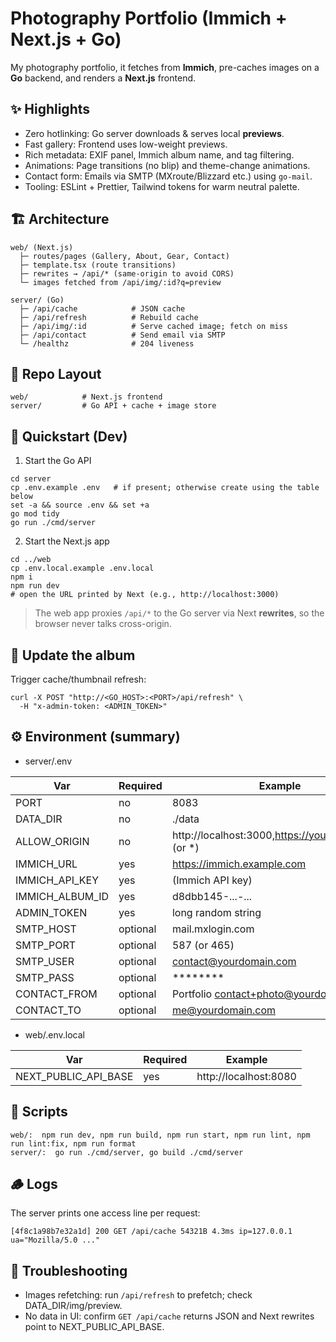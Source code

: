 # Photography Portfolio (Immich + Next.js + Go)

My photography portfolio, it fetches from **Immich**, pre-caches images on a **Go** backend, and renders a **Next.js** frontend.

## ✨ Highlights

- Zero hotlinking: Go server downloads & serves local **previews**.
- Fast gallery: Frontend uses low-weight previews.
- Rich metadata: EXIF panel, Immich album name, and tag filtering.
- Animations: Page transitions (no blip) and theme-change animations.
- Contact form: Emails via SMTP (MXroute/Blizzard etc.) using `go-mail`.
- Tooling: ESLint + Prettier, Tailwind tokens for warm neutral palette.

## 🏗️ Architecture

```
web/ (Next.js)
  ├─ routes/pages (Gallery, About, Gear, Contact)
  ├─ template.tsx (route transitions)
  ├─ rewrites → /api/* (same-origin to avoid CORS)
  └─ images fetched from /api/img/:id?q=preview

server/ (Go)
  ├─ /api/cache            # JSON cache
  ├─ /api/refresh          # Rebuild cache
  ├─ /api/img/:id          # Serve cached image; fetch on miss
  ├─ /api/contact          # Send email via SMTP
  └─ /healthz              # 204 liveness
```

## 📂 Repo Layout

```
web/            # Next.js frontend
server/         # Go API + cache + image store
```

## 🚀 Quickstart (Dev)

1) Start the Go API

```
cd server
cp .env.example .env   # if present; otherwise create using the table below
set -a && source .env && set +a
go mod tidy
go run ./cmd/server
```

2) Start the Next.js app

```
cd ../web
cp .env.local.example .env.local
npm i
npm run dev
# open the URL printed by Next (e.g., http://localhost:3000)
```

> The web app proxies `/api/*` to the Go server via Next **rewrites**, so the browser never talks cross-origin.

## 🔁 Update the album

Trigger cache/thumbnail refresh:
```
curl -X POST "http://<GO_HOST>:<PORT>/api/refresh" \
  -H "x-admin-token: <ADMIN_TOKEN>"
```

## ⚙️ Environment (summary)

- server/.env

| Var | Required | Example |
|---|---|---|
| PORT | no | 8083 |
| DATA_DIR | no | ./data |
| ALLOW_ORIGIN | no | http://localhost:3000,https://yourdomain.com (or *) |
| IMMICH_URL | yes | https://immich.example.com |
| IMMICH_API_KEY | yes | (Immich API key) |
| IMMICH_ALBUM_ID | yes | d8dbb145-...-... |
| ADMIN_TOKEN | yes | long random string |
| SMTP_HOST | optional | mail.mxlogin.com |
| SMTP_PORT | optional | 587 (or 465) |
| SMTP_USER | optional | contact@yourdomain.com |
| SMTP_PASS | optional | ******** |
| CONTACT_FROM | optional | Portfolio <contact+photo@yourdomain.com> |
| CONTACT_TO | optional | me@yourdomain.com |

- web/.env.local

| Var | Required | Example |
|---|---|---|
| NEXT_PUBLIC_API_BASE | yes | http://localhost:8080 |

## 🧰 Scripts

```
web/:  npm run dev, npm run build, npm run start, npm run lint, npm run lint:fix, npm run format
server/:  go run ./cmd/server, go build ./cmd/server
```

## 🪵 Logs

The server prints one access line per request:

```
[4f8c1a98b7e32a1d] 200 GET /api/cache 54321B 4.3ms ip=127.0.0.1 ua="Mozilla/5.0 ..."
```

## 🛟 Troubleshooting

- Images refetching: run `/api/refresh` to prefetch; check DATA_DIR/img/preview.
- No data in UI: confirm `GET /api/cache` returns JSON and Next rewrites point to NEXT_PUBLIC_API_BASE.
